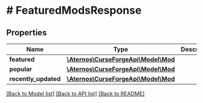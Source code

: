 # # FeaturedModsResponse

## Properties

Name | Type | Description | Notes
------------ | ------------- | ------------- | -------------
**featured** | [**\Aternos\CurseForgeApi\Model\Mod**](Mod.md) |  | [optional]
**popular** | [**\Aternos\CurseForgeApi\Model\Mod**](Mod.md) |  | [optional]
**recently_updated** | [**\Aternos\CurseForgeApi\Model\Mod**](Mod.md) |  | [optional]

[[Back to Model list]](../../README.md#models) [[Back to API list]](../../README.md#endpoints) [[Back to README]](../../README.md)
